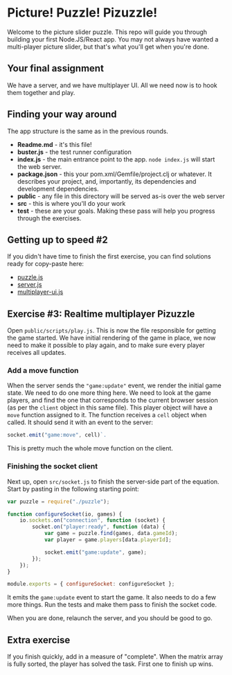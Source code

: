 # Picture! Puzzle! Pizuzzle!

Welcome to the picture slider puzzle. This repo will guide you through building
your first Node.JS/React app. You may not always have wanted a multi-player
picture slider, but that's what you'll get when you're done.

## Your final assignment

We have a server, and we have multiplayer UI. All we need now is to hook them
together and play.

## Finding your way around

The app structure is the same as in the previous rounds.

* **Readme.md** - it's this file!
* **buster.js** - the test runner configuration
* **index.js** - the main entrance point to the app. `node index.js` will start
  the web server.
* **package.json** - this your pom.xml/Gemfile/project.clj or whatever. It
  describes your project, and, importantly, its dependencies and development
  dependencies.
* **public** - any file in this directory will be served as-is over the web server
* **src** - this is where you'll do your work
* **test** - these are your goals. Making these pass will help you progress
  through the exercises.

## Getting up to speed #2

If you didn't have time to finish the first exercise, you can find solutions
ready for copy-paste here:

* [puzzle.js](https://gist.github.com/cjohansen/f5d0908eb4c92f00d877)
* [server.js](https://gist.github.com/cjohansen/5d487c4f701d53a0989e)
* [multiplayer-ui.js](https://gist.github.com/cjohansen/187a02f387d92630a37c)

## Exercise #3: Realtime multiplayer Pizuzzle

Open `public/scripts/play.js`. This is now the file responsible for getting the
game started. We have initial rendering of the game in place, we now need to
make it possible to play again, and to make sure every player receives all
updates.

### Add a move function

When the server sends the `"game:update"` event, we render the initial game
state. We need to do one more thing here. We need to look at the game players,
and find the one that corresponds to the current browser session (as per the
`client` object in this same file). This player object will have a `move`
function assigned to it. The function receives a `cell` object when called. It
should send it with an event to the server:

```js
socket.emit("game:move", cell)`.
```

This is pretty much the whole move function on the client.

### Finishing the socket client

Next up, open `src/socket.js` to finish the server-side part of the equation.
Start by pasting in the following starting point:

```js
var puzzle = require("./puzzle");

function configureSocket(io, games) {
    io.sockets.on("connection", function (socket) {
        socket.on("player:ready", function (data) {
            var game = puzzle.find(games, data.gameId);
            var player = game.players[data.playerId];

            socket.emit("game:update", game);
        });
    });
}

module.exports = { configureSocket: configureSocket };
```

It emits the `game:update` event to start the game. It also needs to do a few
more things. Run the tests and make them pass to finish the socket code.

When you are done, relaunch the server, and you should be good to go.

## Extra exercise

If you finish quickly, add in a measure of "complete". When the matrix array is
fully sorted, the player has solved the task. First one to finish up wins.

